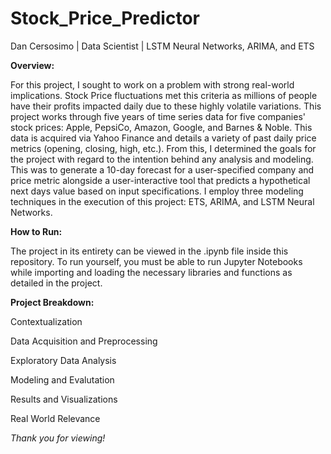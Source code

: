 # Stock_Price_Predictor
Dan Cersosimo | Data Scientist | LSTM Neural Networks, ARIMA, and ETS

**Overview:**

For this project, I sought to work on a problem with strong real-world implications. Stock Price fluctuations met this criteria as millions of people have their profits impacted daily due to these highly volatile variations. This project works through five years of time series data for five companies' stock prices: Apple, PepsiCo, Amazon, Google, and Barnes & Noble. This data is acquired via Yahoo Finance and details a variety of past daily price metrics (opening, closing, high, etc.). From this, I determined the goals for the project with regard to the intention behind any analysis and modeling. This was to generate a 10-day forecast for a user-specified company and price metric alongside a user-interactive tool that predicts a hypothetical next days value based on input specifications. I employ three modeling techniques in the execution of this project: ETS, ARIMA, and LSTM Neural Networks.

**How to Run:**

The project in its entirety can be viewed in the .ipynb file inside this repository. To run yourself, you must be able to run Jupyter Notebooks while importing and loading the necessary libraries and functions as detailed in the project.

**Project Breakdown:** 

Contextualization

Data Acquisition and Preprocessing

Exploratory Data Analysis

Modeling and Evalutation

Results and Visualizations 

Real World Relevance


*Thank you for viewing!*
